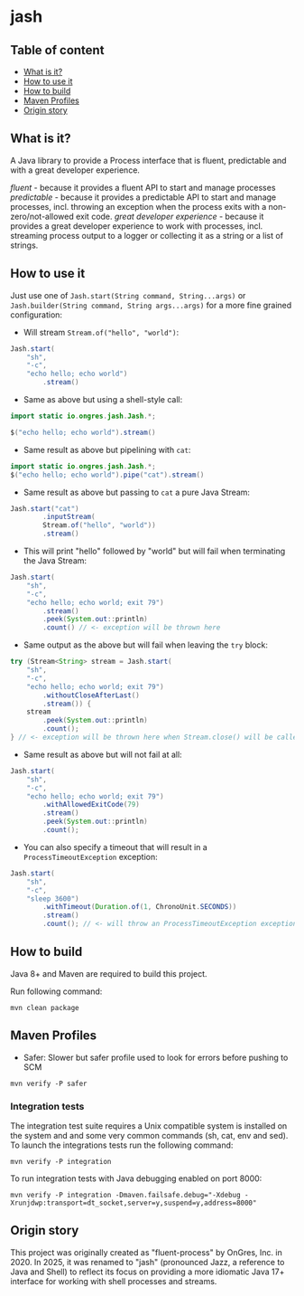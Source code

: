 # jash

## Table of content

* [What is it?](#what-is-it)
* [How to use it](#how-to-use-it)
* [How to build](#how-to-build)
* [Maven Profiles](#maven-profiles)
* [Origin story](#origin-story)

## What is it?

A Java library to provide a Process interface that is fluent, predictable and with a great developer experience.

*fluent* - because it provides a fluent API to start and manage processes
*predictable* - because it provides a predictable API to start and manage processes, incl. throwing an exception when the process exits with a non-zero/not-allowed exit code.
*great developer experience* - because it provides a great developer experience to work with processes, incl. streaming process output to a logger or collecting it as a string or a list of strings.

## How to use it

Just use one of `Jash.start(String command, String...args)` or `Jash.builder(String command, String args...args)` for a more fine grained configuration:

* Will stream `Stream.of("hello", "world")`:

```java
Jash.start(
	"sh",
	"-c",
	"echo hello; echo world")
		.stream()
```

* Same as above but using a shell-style call:

```java
import static io.ongres.jash.Jash.*;

$("echo hello; echo world").stream()
```

* Same result as above but pipelining with `cat`:

```java
import static io.ongres.jash.Jash.*;
$("echo hello; echo world").pipe("cat").stream()
```

* Same result as above but passing to `cat` a pure Java Stream:

```java
Jash.start("cat")
		.inputStream(
		Stream.of("hello", "world"))
		.stream()
```

* This will print "hello" followed by "world" but will fail when terminating the Java Stream:

```java
Jash.start(
	"sh",
	"-c",
	"echo hello; echo world; exit 79")
		.stream()
		.peek(System.out::println)
		.count() // <- exception will be thrown here
```

* Same output as the above but will fail when leaving the `try` block:

```java
try (Stream<String> stream = Jash.start(
	"sh",
	"-c",
	"echo hello; echo world; exit 79")
		.withoutCloseAfterLast()
		.stream()) {
	stream
		.peek(System.out::println)
		.count();
} // <- exception will be thrown here when Stream.close() will be called
```

* Same result as above but will not fail at all:

```java
Jash.start(
	"sh",
	"-c",
	"echo hello; echo world; exit 79")
		.withAllowedExitCode(79)
		.stream()
		.peek(System.out::println)
		.count();
```

* You can also specify a timeout that will result in a `ProcessTimeoutException` exception:

```java
Jash.start(
	"sh",
	"-c",
	"sleep 3600")
		.withTimeout(Duration.of(1, ChronoUnit.SECONDS))
		.stream()
		.count(); // <- will throw an ProcessTimeoutException exception
```

## How to build

Java 8+ and Maven are required to build this project.

Run following command:

```
mvn clean package
```

## Maven Profiles

- Safer: Slower but safer profile used to look for errors before pushing to SCM

```
mvn verify -P safer
```

### Integration tests

The integration test suite requires a Unix compatible system is installed on the system and and
some very common commands (sh, cat, env and sed).
To launch the integrations tests run the following command:

```
mvn verify -P integration
```

To run integration tests with Java debugging enabled on port 8000:

```
mvn verify -P integration -Dmaven.failsafe.debug="-Xdebug -Xrunjdwp:transport=dt_socket,server=y,suspend=y,address=8000"
```

## Origin story

This project was originally created as "fluent-process" by OnGres, Inc. in 2020. In 2025, it was renamed to "jash" (pronounced Jazz, a reference to Java and Shell) to reflect its focus on providing a more idiomatic Java 17+ interface for working with shell processes and streams.
